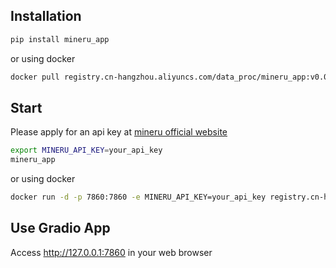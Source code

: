 ## Installation


```bash
pip install mineru_app
```

or using docker 

```bash
docker pull registry.cn-hangzhou.aliyuncs.com/data_proc/mineru_app:v0.0.10
```

## Start

Please apply for an api key at [mineru official website](https://mineru.net/apiManage/docs)

```bash
export MINERU_API_KEY=your_api_key
mineru_app
```

or using docker

```bash
docker run -d -p 7860:7860 -e MINERU_API_KEY=your_api_key registry.cn-hangzhou.aliyuncs.com/data_proc/mineru_app:v0.0.10
```


## Use Gradio App

Access http://127.0.0.1:7860 in your web browser

